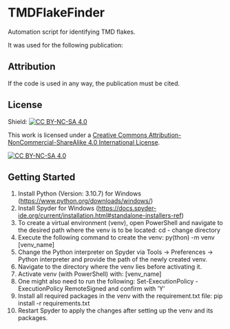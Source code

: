 # TMDFlakeFinder
Automation script for identifying TMD flakes.

It was used for the following publication: 

## Attribution
If the code is used in any way, the publication must be cited. 

## License

Shield: [![CC BY-NC-SA 4.0][cc-by-nc-sa-shield]][cc-by-nc-sa]

This work is licensed under a
[Creative Commons Attribution-NonCommercial-ShareAlike 4.0 International License][cc-by-nc-sa].

[![CC BY-NC-SA 4.0][cc-by-nc-sa-image]][cc-by-nc-sa]

[cc-by-nc-sa]: http://creativecommons.org/licenses/by-nc-sa/4.0/
[cc-by-nc-sa-image]: https://licensebuttons.net/l/by-nc-sa/4.0/88x31.png
[cc-by-nc-sa-shield]: https://img.shields.io/badge/License-CC%20BY--NC--SA%204.0-lightgrey.svg

## Getting Started

1. Install Python (Version: 3.10.7) for Windows (https://www.python.org/downloads/windows/)
2. Install Spyder for Windows
(https://docs.spyder-ide.org/current/installation.html#standalone-installers-ref)
3. To create a virtual environment (venv), open PowerShell and navigate to the desired path
where the venv is to be located:
cd - change directory
4. Execute the following command to create the venv:
py(thon) -m venv [venv_name]
5. Change the Python interpreter on Spyder via Tools -> Preferences -> Python interpreter
and provide the path of the newly created venv.
6. Navigate to the directory where the venv lies before activating it.
7. Activate venv (with PowerShell) with:
[venv_name]
8. One might also need to run the following:
Set-ExecutionPolicy -ExecutionPolicy RemoteSigned
and confirm with ’Y’
9. Install all required packages in the venv with the requirement.txt file:
pip install -r requirements.txt
10. Restart Spyder to apply the changes after setting up the venv and its packages.
